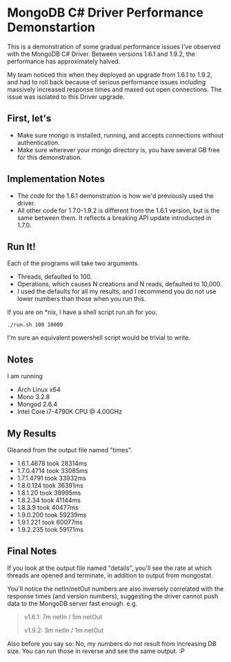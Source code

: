 MongoDB C# Driver Performance Demonstartion
=========

This is a demonstration of some gradual performance issues I've observed with the MongoDB C# Driver. Between versions 1.6.1 and 1.9.2, the performance has approximately halved. 

My team noticed this when they deployed an upgrade from 1.6.1 to 1.9.2, and had to roll back because of serious performance issues including massively increased response times and maxed out open connections. The issue was isolated to this Driver upgrade.

First, let's
--

  - Make sure mongo is installed, running, and accepts connections without authentication.
  - Make sure wherever your mongo directory is, you have several GB free for this demonstration.

Implementation Notes
--

  - The code for the 1.6.1 demonstration is how we'd previously used the driver.
  - All other code for 1.7.0-1.9.2 is different from the 1.6.1 version, but is the same between them. It reflects a breaking API update introducted in 1.7.0.

Run It!
--

Each of the programs will take two arguments.
  - Threads, defaulted to 100.
  - Operations, which causes N creations and N reads, defaulted to 10,000.
  - I used the defaults for all my results, and I recommend you do not use lower numbers than those when you run this.
  
If you are on *nix, I have a shell script run.sh for you.

    ./run.sh 100 10000 

I'm sure an equivalent powershell script would be trivial to write.

Notes
--

I am running

  - Arch Linux x64
  - Mono 3.2.8
  - Mongod 2.6.4
  - Intel Core i7-4790K CPU @ 4.00GHz

My Results
--
Gleaned from the output file named "times".

  - 1.6.1.4678 took 28314ms
  - 1.7.0.4714 took 33085ms
  - 1.7.1.4791 took 33932ms
  - 1.8.0.124 took 36391ms
  - 1.8.1.20 took 38995ms
  - 1.8.2.34 took 41144ms
  - 1.8.3.9 took 40477ms
  - 1.9.0.200 took 59239ms
  - 1.9.1.221 took 60077ms
  - 1.9.2.235 took 59171ms

Final Notes
--
If you look at the output file named "details", you'll see the rate at which threads are opened and terminate, in addition to output from mongostat. 

You'll notice the netIn/netOut numbers are also inversely correlated with the response times (and version numbers), suggesting the driver cannot push data to the MongoDB server fast enough. e.g.
> v1.6.1: 7m netIn / 5m netOut
>
> v1.9.2: 3m netIn / 1m netOut

Also before you say so: No, my numbers do not result from increasing DB size. You can run those in reverse and see the same output. :P


